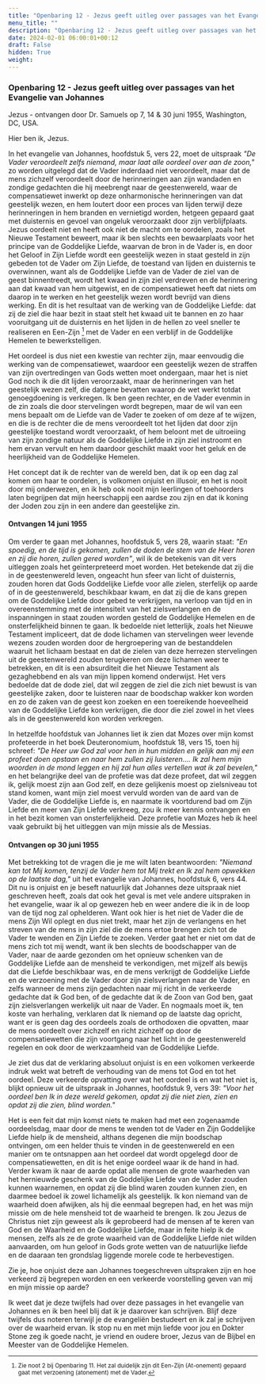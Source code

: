 ```yaml
---
title: "Openbaring 12 - Jezus geeft uitleg over passages van het Evangelie van Johannes"
menu_title: ""
description: "Openbaring 12 - Jezus geeft uitleg over passages van het Evangelie van Johannes"
date: 2024-02-01 06:00:01+00:12
draft: False
hidden: True
weight:
---
```

### Openbaring 12 - Jezus geeft uitleg over passages van het Evangelie van Johannes

Jezus - ontvangen door Dr. Samuels op 7, 14 & 30 juni 1955, Washington, DC, USA.

Hier ben ik, Jezus.

In het evangelie van Johannes, hoofdstuk 5, vers 22, moet de uitspraak *"De Vader veroordeelt zelfs niemand, maar laat alle oordeel over aan de zoon,"* zo worden uitgelegd dat de Vader inderdaad niet veroordeelt, maar dat de mens zichzelf veroordeelt door de herinneringen aan zijn wandaden en zondige gedachten die hij meebrengt naar de geestenwereld, waar de compensatiewet inwerkt op deze onharmonische herinneringen van dat geestelijk wezen, en hem loutert door een proces van lijden terwijl deze herinneringen in hem branden en vernietigd worden, hetgeen gepaard gaat met duisternis en gevoel van ongeluk veroorzaakt door zijn verblijfplaats. Jezus oordeelt niet en heeft ook niet de macht om te oordelen, zoals het Nieuwe Testament beweert, maar ik ben slechts een bewaarplaats voor het principe van de Goddelijke Liefde, waarvan de bron in de Vader is, en door het Geloof in Zijn Liefde wordt een geestelijk wezen in staat gesteld in zijn gebeden tot de Vader om Zijn Liefde, de toestand van lijden en duisternis te overwinnen, want als de Goddelijke Liefde van de Vader de ziel van de geest binnentreedt, wordt het kwaad in zijn ziel verdreven en de herinnering aan dat kwaad van hem uitgewist, en de compensatiewet heeft dat niets om daarop in te werken en het geestelijk wezen wordt bevrijd van diens werking. En dit is het resultaat van de werking van de Goddelijke Liefde: dat zij de ziel die haar bezit in staat stelt het kwaad uit te bannen en zo haar vooruitgang uit de duisternis en het lijden in de hellen zo veel sneller te realiseren en Een-Zijn [^1] met de Vader en een verblijf in de Goddelijke Hemelen te bewerkstelligen.

Het oordeel is dus niet een kwestie van rechter zijn, maar eenvoudig die werking van de compensatiewet, waardoor een geestelijk wezen de straffen van zijn overtredingen van Gods wetten moet ondergaan, maar het is niet God noch ik die dit lijden veroorzaakt, maar de herinneringen van het geestelijk wezen zelf, die datgene bevatten waarop de wet werkt totdat genoegdoening is verkregen. Ik ben geen rechter, en de Vader evenmin in de zin zoals die door stervelingen wordt begrepen, maar de wil van een mens bepaalt om de Liefde van de Vader te zoeken of om deze af te wijzen, en die is de rechter die de mens veroordeelt tot het lijden dat door zijn geestelijke toestand wordt veroorzaakt, of hem beloont met de uitroeiing van zijn zondige natuur als de Goddelijke Liefde in zijn ziel instroomt en hem ervan vervult en hem daardoor geschikt maakt voor het geluk en de heerlijkheid van de Goddelijke Hemelen.

Het concept dat ik de rechter van de wereld ben, dat ik op een dag zal komen om haar te oordelen, is volkomen onjuist en illusoir, en het is nooit door mij onderwezen, en ik heb ook nooit mijn leerlingen of toehoorders laten begrijpen dat mijn heerschappij een aardse zou zijn en dat ik koning der Joden zou zijn in een andere dan geestelijke zin.

#### Ontvangen 14 juni 1955

Om verder te gaan met Johannes, hoofdstuk 5, vers 28, waarin staat: *"En spoedig, en de tijd is gekomen, zullen de doden de stem van de Heer horen en zij die horen, zullen gered worden"*, wil ik de betekenis van dit vers uitleggen zoals het geïnterpreteerd moet worden. Het betekende dat zij die in de geestenwereld leven, ongeacht hun sfeer van licht of duisternis, zouden horen dat Gods Goddelijke Liefde voor alle zielen, sterfelijk op aarde of in de geestenwereld, beschikbaar kwam, en dat zij die de kans grepen om de Goddelijke Liefde door gebed te verkrijgen, na verloop van tijd en in overeenstemming met de intensiteit van het zielsverlangen en de inspanningen in staat zouden worden gesteld de Goddelijke Hemelen en de onsterfelijkheid binnen te gaan. Ik bedoelde niet letterlijk, zoals het Nieuwe Testament impliceert, dat de dode lichamen van stervelingen weer levende wezens zouden worden door de hergroepering van de bestanddelen waaruit het lichaam bestaat en dat de zielen van deze herrezen stervelingen uit de geestenwereld zouden terugkeren om deze lichamen weer te betrekken, en dit is een absurditeit die het Nieuwe Testament als gezaghebbend en als van mijn lippen komend onderwijst. Het vers bedoelde dat de dode ziel, dat wil zeggen de ziel die zich niet bewust is van geestelijke zaken, door te luisteren naar de boodschap wakker kon worden en zo de zaken van de geest kon zoeken en een toereikende hoeveelheid van de Goddelijke Liefde kon verkrijgen, die door die ziel zowel in het vlees als in de geestenwereld kon worden verkregen.

In hetzelfde hoofdstuk van Johannes liet ik zien dat Mozes over mijn komst profeteerde in het boek Deuteronomium, hoofdstuk 18, vers 15, toen hij schreef: *"De Heer uw God zal voor hen in hun midden en gelijk aan mij een profeet doen opstaan en naar hem zullen zij luisteren.... Ik zal hem mijn woorden in de mond leggen en hij zal hun alles vertellen wat ik zal bevelen,"* en het belangrijke deel van de profetie was dat deze profeet, dat wil zeggen ik, gelijk moest zijn aan God zelf, en deze gelijkenis moest op zielsniveau tot stand komen, want mijn ziel moest vervuld worden van de aard van de Vader, die de Goddelijke Liefde is, en naarmate ik voortdurend bad om Zijn Liefde en meer van Zijn Liefde verkreeg, zou ik meer kennis ontvangen en in het bezit komen van onsterfelijkheid. Deze profetie van Mozes heb ik heel vaak gebruikt bij het uitleggen van mijn missie als de Messias.

#### Ontvangen op 30 juni 1955

Met betrekking tot de vragen die je me wilt laten beantwoorden: *"Niemand kan tot Mij komen, tenzij de Vader hem tot Mij trekt en Ik zal hem opwekken op de laatste dag,"* uit het evangelie van Johannes, hoofdstuk 6, vers 44. Dit nu is onjuist en je beseft natuurlijk dat Johannes deze uitspraak niet geschreven heeft, zoals dat ook het geval is met vele andere uitspraken in het evangelie, waar ik al op gewezen heb en weer andere die ik in de loop van de tijd nog zal ophelderen. Want ook hier is het niet de Vader die de mens Zijn Wil oplegt en dus niet trekt, maar het zijn de verlangens en het streven van de mens in zijn ziel die de mens ertoe brengen zich tot de Vader te wenden en Zijn Liefde te zoeken. Verder gaat het er niet om dat de mens zich tot mij wendt, want ik ben slechts de boodschapper van de Vader, naar de aarde gezonden om het opnieuw schenken van de Goddelijke Liefde aan de mensheid te verkondigen, met mijzelf als bewijs dat die Liefde beschikbaar was, en de mens verkrijgt de Goddelijke Liefde en de verzoening met de Vader door zijn zielsverlangen naar de Vader, en zelfs wanneer de mens zijn gedachten naar mij richt in de verkeerde gedachte dat ik God ben, of de gedachte dat ik de Zoon van God ben, gaat zijn zielsverlangen werkelijk uit naar de Vader. En nogmaals moet ik, ten koste van herhaling, verklaren dat Ik niemand op de laatste dag opricht, want er is geen dag des oordeels zoals de orthodoxen die opvatten, maar de mens oordeelt over zichzelf en richt zichzelf op door de compensatiewetten die zijn voortgang naar het licht in de geestenwereld regelen en ook door de werkzaamheid van de Goddelijke Liefde.

Je ziet dus dat de verklaring absoluut onjuist is en een volkomen verkeerde indruk wekt wat betreft de verhouding van de mens tot God en tot het oordeel. Deze verkeerde opvatting over wat het oordeel is en wat het niet is, blijkt opnieuw uit de uitspraak in Johannes, hoofdstuk 9, vers 39: *"Voor het oordeel ben Ik in deze wereld gekomen, opdat zij die niet zien, zien en opdat zij die zien, blind worden."*

Het is een feit dat mijn komst niets te maken had met een zogenaamde oordeelsdag, maar door de mens te wenden tot de Vader en Zijn Goddelijke Liefde hielp ik de mensheid, althans degenen die mijn boodschap ontvingen, om een helder thuis te vinden in de geestenwereld en een manier om te ontsnappen aan het oordeel dat wordt opgelegd door de compensatiewetten, en dit is het enige oordeel waar ik de hand in had. Verder kwam ik naar de aarde opdat alle mensen de grote waarheden van het hernieuwde geschenk van de Goddelijke Liefde van de Vader zouden kunnen waarnemen, en opdat zij die blind waren zouden kunnen zien, en daarmee bedoel ik zowel lichamelijk als geestelijk. Ik kon niemand van de waarheid doen afwijken, als hij die eenmaal begrepen had, en het was mijn missie om de hele mensheid tot de waarheid te brengen. Ik zou Jezus de Christus niet zijn geweest als ik geprobeerd had de mensen af te keren van God en de Waarheid en de Goddelijke Liefde, maar in feite hielp ik de mensen, zelfs als ze de grote waarheid van de Goddelijke Liefde niet wilden aanvaarden, om hun geloof in Gods grote wetten van de natuurlijke liefde en de daaraan ten grondslag liggende morele code te herbevestigen.

Zie je, hoe onjuist deze aan Johannes toegeschreven uitspraken zijn en hoe verkeerd zij begrepen worden en een verkeerde voorstelling geven van mij en mijn missie op aarde?

Ik weet dat je deze twijfels had over deze passages in het evangelie van Johannes en ik ben heel blij dat ik je daarover kan schrijven. Blijf deze twijfels dus noteren terwijl je de evangeliën bestudeert en ik zal je schrijven over de waarheid ervan. Ik stop nu en met mijn liefde voor jou en Dokter Stone zeg ik goede nacht, je vriend en oudere broer,
Jezus van de Bijbel en Meester van de Goddelijke Hemelen.
<small>

[^1]: Zie noot 2 bij Openbaring 11. Het zal duidelijk zijn dit Een-Zijn (At-onement) gepaard gaat met verzoening (atonement) met de Vader.

